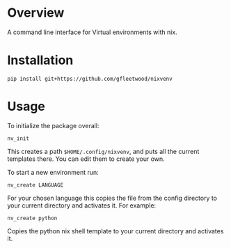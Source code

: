 # Overview

A command line interface for Virtual environments with nix. 

# Installation

`pip install git+https://github.com/gfleetwood/nixvenv`

# Usage

To initialize the package overall:

`nv_init`

This creates a path `$HOME/.config/nixvenv`, and puts all the current templates there. You can edit them to create your own.

To start a new environment run:

`nv_create LANGUAGE`


For your chosen language this copies the file from the config directory to your current directory and activates it. For example:

`nv_create python`

Copies the python nix shell template to your current directory and activates it.

